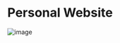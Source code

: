 # Personal Website
![image](https://github.com/AuroraDai/personalWebsite/blob/main/gif/ezgif-5-213c86ceeb.gif)
